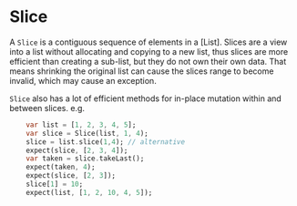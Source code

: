 # Slice

A `Slice` is a contiguous sequence of elements in a [List]. Slices are a view into a list without allocating and copying to a new list,
thus slices are more efficient than creating a sub-list, but they do not own their own data. That means shrinking the original list can cause the slices range to become invalid, which may cause an exception.

`Slice` also has a lot of efficient methods for in-place mutation within and between slices. e.g.

```dart
    var list = [1, 2, 3, 4, 5];
    var slice = Slice(list, 1, 4);
    slice = list.slice(1,4); // alternative
    expect(slice, [2, 3, 4]);
    var taken = slice.takeLast();
    expect(taken, 4);
    expect(slice, [2, 3]);
    slice[1] = 10;
    expect(list, [1, 2, 10, 4, 5]);
```